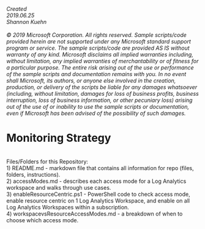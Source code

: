 <i>Created 
<br>2019.06.25 
<br>Shannon Kuehn 
<br>
<br>© 2019 Microsoft Corporation. 
All rights reserved. Sample scripts/code provided herein are not supported under any Microsoft standard support program or service. The sample scripts/code are provided AS IS without warranty of any kind. Microsoft disclaims all implied warranties including, without limitation, any implied warranties of merchantability or of fitness for a particular purpose. The entire risk arising out of the use or performance of the sample scripts and documentation remains with you. In no event shall Microsoft, its authors, or anyone else involved in the creation, production, or delivery of the scripts be liable for any damages whatsoever (including, without limitation, damages for loss of business profits, business interruption, loss of business information, or other pecuniary loss) arising out of the use of or inability to use the sample scripts or documentation, even if Microsoft has been advised of the possibility of such damages.</i>
<br>
# Monitoring Strategy
<br>Files/Folders for this Repository:
<br>1) README.md - markdown file that contains all information for repo (files, folders, instructions). 
<br>2) accessModes.md - describes each access mode for a Log Analytics workspace and walks through use cases.
<br>3) enableResourceCentric.ps1 - PowerShell code to check access mode, enable resource centric on 1 Log Analytics Workspace, and enable on all Log Analytics Workspaces within a subscription.
<br>4) workspacevsResourceAccessModes.md - a breakdown of when to choose which access mode.
